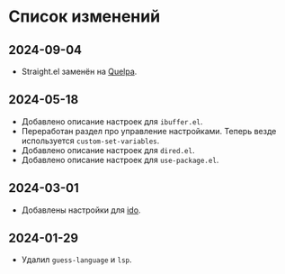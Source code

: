 # Список изменений

## 2024-09-04

* Straight.el заменён на [Quelpa](https://github.com/quelpa).

## 2024-05-18

* Добавлено описание настроек для `ibuffer.el`.
* Переработан раздел про управление настройками. Теперь везде используется `custom-set-variables`.
* Добавлено описание настроек для `dired.el`.
* Добавлено описание настроек для `use-package.el`.

## 2024-03-01

* Добавлены настройки для [ido](https://www.gnu.org/software/emacs/manual/html_mono/ido.html).

## 2024-01-29

* Удалил `guess-language` и `lsp`.
